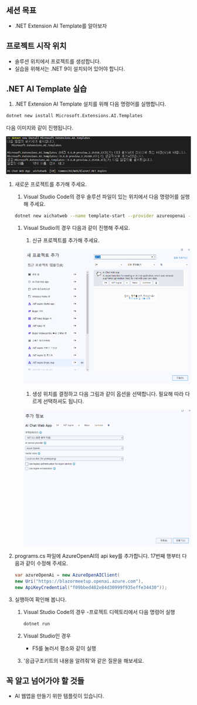 ## 세션 목표
- .NET Extension AI Template를 알아보자

## 프로젝트 시작 위치
- 솔루션 위치에서 프로젝트를 생성합니다.
- 실습을 위해서는 .NET 9이 설치되어 있어야 합니다.


## .NET AI Template 실습
1. .NET Extension AI Template 설치를 위해 다음 명령어를 실행합니다.
```bash
dotnet new install Microsoft.Extensions.AI.Templates
```
다음 이미지와 같이 진행됩니다.

![Microsoft.Extensions.AI.Templates 설치](./02-images/1.png)

1. 새로운 프로젝트를 추가해 주세요.
	1. Visual Studio Code의 경우 솔루션 파일이 있는 위치에서 다음 명령어를 실행해 주세요.
	```bash
	dotnet new aichatweb --name template-start --provider azureopenai --vector-store local --managed-identity false
	```

	1. Visual Studio의 경우 다음과 같이 진행해 주세요.
		1. 신규 프로젝트를 추가해 주세요.

		![새 프로젝트 추가](./02-images/2.png)

		1. 생성 위치를 결정하고 다음 그림과 같이 옵션을 선택합니다. 필요해 따라 다르게 선택하셔도 됩니다.

		![새 프로젝트 추가](./02-images/3.png)


1. programs.cs 파일에 AzureOpenAI의 api key를 추가합니다. 17번째 행부터 다음과 같이 수정해 주세요.
	```cs
	var azureOpenAi = new AzureOpenAIClient(
	new Uri("https://blazormeetup.openai.azure.com"),
	new ApiKeyCredential("f09bbed482e84d30999f935effe34430"));
	```

1. 실행하여 확인해 봅니다.
	1. Visual Studio Code의 경우
		-프로젝트 디렉토리에서 다음 명령어 실행
		```bash
		dotnet run
		```
	1. Visual Studio인 경우
		- F5를 눌러서 평소와 같이 실행

	1. '응급구조키트의 내용을 알려줘'와 같은 질문을 해보세요.

## 꼭 알고 넘어가야 할 것들
- AI 웹앱을 만들기 위한 템플릿이 있습니다.
